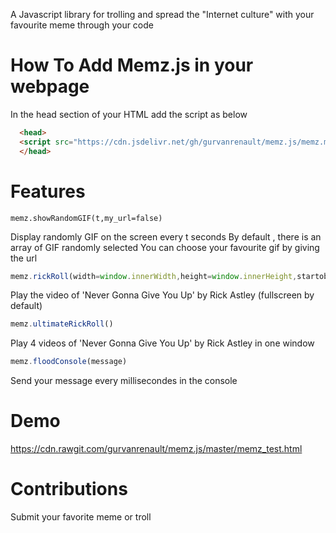 A  Javascript library for trolling  and spread  the "Internet culture" with your favourite meme through your code

# How To Add Memz.js in your webpage
In the head section of your HTML add the script as below

```html
  <head>
  <script src="https://cdn.jsdelivr.net/gh/gurvanrenault/memz.js/memz.min.js"></script>
  </head>
 ```
 # Features

 ```javascriptd
memz.showRandomGIF(t,my_url=false)
```
 Display randomly GIF on the screen every t seconds
 By default , there is an array of GIF randomly selected
 You can choose your favourite gif by giving the url

```javascript
memz.rickRoll(width=window.innerWidth,height=window.innerHeight,startobject=document.body)
```
Play the video of 'Never Gonna Give You Up' by Rick Astley (fullscreen by default)

```javascript
memz.ultimateRickRoll()
```
Play 4 videos of 'Never Gonna Give You Up' by Rick Astley in one window

```javascript
memz.floodConsole(message)
```
Send your message every millisecondes in the console

  # Demo
https://cdn.rawgit.com/gurvanrenault/memz.js/master/memz_test.html

 # Contributions

Submit your favorite meme or troll
